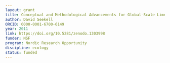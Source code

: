 ```yaml
---
layout: grant
title: Conceptual and Methodological Advancements for Global-Scale Limnological Research
author: David Seekell
ORCID: 0000-0001-6700-6149
year: 2011
link: https://doi.org/10.5281/zenodo.1303998
funder: NSF
program: Nordic Research Opportunity
discipline: ecology
status: funded
---
```

